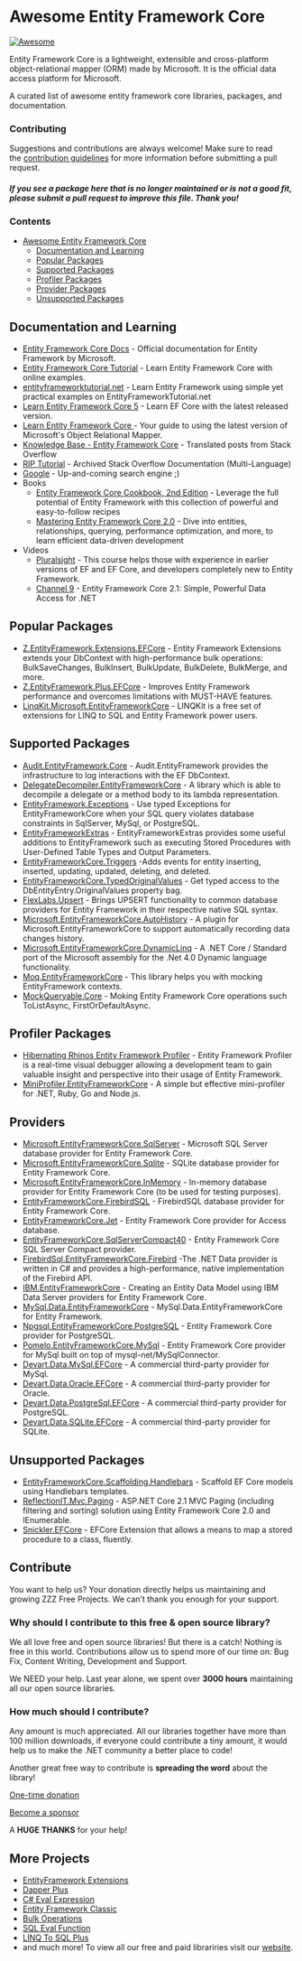 # Awesome Entity Framework Core

[![Awesome](https://awesome.re/badge-flat.svg)](https://awesome.re)

Entity Framework Core is a lightweight, extensible and cross-platform object-relational mapper (ORM) made by Microsoft. It is the official data access platform for Microsoft.

A curated list of awesome entity framework core libraries, packages, and documentation.

### Contributing

Suggestions and contributions are always welcome! Make sure to read the <a href="https://github.com/zzzprojects/awesome-entity-framework-core/blob/master/CONTRIBUTING.md">contribution guidelines</a> for more information before submitting a pull request.

#### *If you see a package here that is no longer maintained or is not a good fit, please submit a pull request to improve this file. Thank you!*

### Contents

- [Awesome Entity Framework Core](#awesome-entity-framework-core)
   - [Documentation and Learning](#documentation-and-learning)
   - [Popular Packages](#popular-packages)
   - [Supported Packages](#supported-packages)
   - [Profiler Packages](#profiler-packages)
   - [Provider Packages](#provider-packages)
   - [Unsupported Packages](#supported-packages)

## Documentation and Learning

- [Entity Framework Core Docs](https://docs.microsoft.com/en-us/ef/core/) - Official documentation for Entity Framework by Microsoft.
- [Entity Framework Core Tutorial](http://entityframeworkcore.com/) - Learn Entity Framework Core with online examples.
- [entityframeworktutorial.net](http://www.entityframeworktutorial.net/efcore/entity-framework-core.aspx) - Learn Entity Framework using simple yet practical examples on EntityFrameworkTutorial.net
- [Learn Entity Framework Core 5](https://learnentityframeworkcore5.com/) - Learn EF Core with the latest released version.
- [Learn Entity Framework Core ](https://www.learnentityframeworkcore.com/) - Your guide to using the latest version of Microsoft's Object Relational Mapper.
- [Knowledge Base - Entity Framework Core](https://entityframeworkcore.com/knowledge-base) - Translated posts from Stack Overflow
- [RIP Tutorial](https://riptutorial.com/entity-framework-core) - Archived Stack Overflow Documentation (Multi-Language)
- [Google](http://www.letmegooglethat.com/?q=Entity+Framework+Core) - Up-and-coming search engine ;)
- Books
    - [Entity Framework Core Cookbook, 2nd Edition](http://shop.oreilly.com/product/9781785883309.do) - Leverage the full potential of Entity Framework with this collection of powerful and easy-to-follow recipes
   - [Mastering Entity Framework Core 2.0](http://shop.oreilly.com/product/9781788294133.do) - Dive into entities, relationships, querying, performance optimization, and more, to learn efficient data-driven development
- Videos
   - [Pluralsight](https://www.pluralsight.com/courses/entity-framework-core-2-getting-started) - This course helps those with experience in earlier versions of EF and EF Core, and developers completely new to Entity Framework.
   - [Channel 9](https://channel9.msdn.com/Events/Build/2018/BRK2144) - Entity Framework Core 2.1: Simple, Powerful Data Access for .NET

## Popular Packages
- [Z.EntityFramework.Extensions.EFCore](https://entityframework-extensions.net/) - Entity Framework Extensions extends your DbContext with high-performance bulk operations: BulkSaveChanges, BulkInsert, BulkUpdate, BulkDelete, BulkMerge, and more.
- [Z.EntityFramework.Plus.EFCore](https://entityframework-plus.net/) - Improves Entity Framework performance and overcomes limitations with MUST-HAVE features.
- [LinqKit.Microsoft.EntityFrameworkCore](https://github.com/scottksmith95/LINQKit) - LINQKit is a free set of extensions for LINQ to SQL and Entity Framework power users.

## Supported Packages
- [Audit.EntityFramework.Core](https://github.com/thepirat000/Audit.NET/tree/master/src/Audit.EntityFramework) - Audit.EntityFramework provides the infrastructure to log interactions with the EF DbContext.
- [DelegateDecompiler.EntityFrameworkCore](https://github.com/hazzik/DelegateDecompiler) - A library which is able to decompile a delegate or a method body to its lambda representation.
- [EntityFramework.Exceptions](https://github.com/Giorgi/EntityFramework.Exceptions) - Use typed Exceptions for EntityFrameworkCore when your SQL query violates database constraints in SqlServer, MySql, or PostgreSQL.
- [EntityFrameworkExtras](https://github.com/zzzprojects/EntityFrameworkExtras) - EntityFrameworkExtras provides some useful additions to EntityFramework such as executing Stored Procedures with User-Defined Table Types and Output Parameters.
- [EntityFrameworkCore.Triggers](https://github.com/NickStrupat/EntityFramework.Triggers) -Adds events for entity inserting, inserted, updating, updated, deleting, and deleted.
- [EntityFrameworkCore.TypedOriginalValues](https://github.com/NickStrupat/EntityFramework.TypedOriginalValues) - Get typed access to the DbEntityEntry<T>.OriginalValues property bag.
- [FlexLabs.Upsert](https://github.com/artiomchi/FlexLabs.Upsert) - Brings UPSERT functionality to common database providers for Entity Framework in their respective native SQL syntax.
- [Microsoft.EntityFrameworkCore.AutoHistory](https://github.com/arch/AutoHistory) - A plugin for Microsoft.EntityFrameworkCore to support automatically recording data changes history.
- [Microsoft.EntityFrameworkCore.DynamicLinq](https://github.com/StefH/System.Linq.Dynamic.Core) - A .NET Core / Standard port of the Microsoft assembly for the .Net 4.0 Dynamic language functionality.
- [Moq.EntityFrameworkCore](https://github.com/MichalJankowskii/Moq.EntityFrameworkCore) - This library helps you with mocking EntityFramework contexts.
- [MockQueryable.Core](https://github.com/romantitov/MockQueryable) - Moking Entity Framework Core operations such ToListAsync, FirstOrDefaultAsync.

## Profiler Packages
- [Hibernating Rhinos Entity Framework Profiler](https://www.hibernatingrhinos.com/products/EFProf) - Entity Framework Profiler is a real-time visual debugger allowing a development team to gain valuable insight and perspective into their usage of Entity Framework.
- [MiniProfiler.EntityFrameworkCore](https://miniprofiler.com) - A simple but effective mini-profiler for .NET, Ruby, Go and Node.js.
 
## Providers	
- [Microsoft.EntityFrameworkCore.SqlServer](https://www.nuget.org/packages/Microsoft.EntityFrameworkCore.SqlServer/) - Microsoft SQL Server database provider for Entity Framework Core.
- [Microsoft.EntityFrameworkCore.Sqlite](https://www.nuget.org/packages/Microsoft.EntityFrameworkCore.Sqlite/) - SQLite database provider for Entity Framework Core.
- [Microsoft.EntityFrameworkCore.InMemory](https://www.nuget.org/packages/Microsoft.EntityFrameworkCore.InMemory/) - In-memory database provider for Entity Framework Core (to be used for testing purposes).
- [EntityFrameworkCore.FirebirdSQL](https://github.com/ralmsdeveloper/EntityFrameworkCore.FirebirdSQL) - FirebirdSQL database provider for Entity Framework Core.
- [EntityFrameworkCore.Jet](https://github.com/bubibubi/EntityFrameworkCore.Jet) - Entity Framework Core provider for Access database.
- [EntityFrameworkCore.SqlServerCompact40](https://github.com/ErikEJ/EntityFramework.SqlServerCompact) - Entity Framework Core SQL Server Compact provider.
- [FirebirdSql.EntityFrameworkCore.Firebird](https://www.nuget.org/packages/FirebirdSql.EntityFrameworkCore.Firebird/) -The .NET Data provider is written in C# and provides a high-performance, native implementation of the Firebird API.
- [IBM.EntityFrameworkCore](https://www.nuget.org/packages/IBM.EntityFrameworkCore) - Creating an Entity Data Model using IBM Data Server providers for Entity Framework Core.
- [MySql.Data.EntityFrameworkCore](https://www.nuget.org/packages/MySql.Data.EntityFrameworkCore) - MySql.Data.EntityFrameworkCore for Entity Framework.
- [Npgsql.EntityFrameworkCore.PostgreSQL](https://github.com/npgsql/Npgsql.EntityFrameworkCore.PostgreSQL) - Entity Framework Core provider for PostgreSQL.
- [Pomelo.EntityFrameworkCore.MySql](https://github.com/PomeloFoundation/Pomelo.EntityFrameworkCore.MySql) - Entity Framework Core provider for MySql built on top of mysql-net/MySqlConnector.
- [Devart.Data.MySql.EFCore](https://www.nuget.org/packages/Devart.Data.MySql.EFCore/) - A commercial third-party provider for MySql.	
- [Devart.Data.Oracle.EFCore](https://www.nuget.org/packages/Devart.Data.Oracle.EFCore/) - A commercial third-party provider for Oracle.
- [Devart.Data.PostgreSql.EFCore](https://www.nuget.org/packages/Devart.Data.PostgreSql.EFCore/) - A commercial third-party provider for PostgreSQL.
- [Devart.Data.SQLite.EFCore](https://www.nuget.org/packages/Devart.Data.SQLite.EFCore/) - A commercial third-party provider for SQLite.

## Unsupported Packages	
- [EntityFrameworkCore.Scaffolding.Handlebars](https://github.com/TrackableEntities/EntityFrameworkCore.Scaffolding.Handlebars) - Scaffold EF Core models using Handlebars templates.
- [ReflectionIT.Mvc.Paging](https://github.com/sonnemaf/ReflectionIT.Mvc.Paging) - ASP.NET Core 2.1 MVC Paging (including filtering and sorting) solution using Entity Framework Core 2.0 and IEnumerable<T>.
- [Snickler.EFCore](https://github.com/snickler/EFCore-FluentStoredProcedure) - EFCore Extension that allows a means to map a stored procedure to a class, fluently.

## Contribute

You want to help us? 
Your donation directly helps us maintaining and growing ZZZ Free Projects. We can’t thank you enough for your support.

### Why should I contribute to this free & open source library?
We all love free and open source libraries!
But there is a catch! Nothing is free in this world.
Contributions allow us to spend more of our time on: Bug Fix, Content Writing, Development and Support.

We NEED your help. Last year alone, we spent over **3000 hours** maintaining all our open source libraries.

### How much should I contribute?
Any amount is much appreciated. All our libraries together have more than 100 million downloads, if everyone could contribute a tiny amount, it would help us to make the .NET community a better place to code!

Another great free way to contribute is  **spreading the word** about the library!
 
[One-time donation](https://zzzprojects.com/contribute)

[Become a sponsor](https://github.com/sponsors/zzzprojects) 

A **HUGE THANKS** for your help!

## More Projects

- [EntityFramework Extensions](https://entityframework-extensions.net/)
- [Dapper Plus](https://dapper-plus.net/)
- [C# Eval Expression](https://eval-expression.net/)
- [Entity Framework Classic](https://entityframework-classic.net/)
- [Bulk Operations](https://bulk-operations.net/)
- [SQL Eval Function](https://eval-sql.net/)
- [LINQ To SQL Plus](https://linqtosql-plus.net/)
- and much more! 
To view all our free and paid librariries visit our [website](https://zzzprojects.com/).
